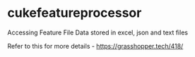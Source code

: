 # cukefeatureprocessor
Accessing Feature File Data stored in excel, json and text files

Refer to this for more details - https://grasshopper.tech/418/
